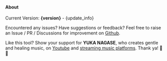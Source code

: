 #### About

Current Version: **{version}** - {update_info}

Encountered any issues? Have suggestions or feedback? Feel free to raise an Issue / PR / Discussions for improvement on [Github](https://github.com/yuka-friends/Windrecorder).

Like this tool? Show your support for **YUKA NAGASE**, who creates gentle and healing music, on [Youtube](https://www.youtube.com/channel/UCf-PcSHzYAtfcoiBr5C9DZA) and [streaming music platforms](https://stlink.to/YUKA-NAGASE_DSP_YT). Thank ya! 🥰🧡